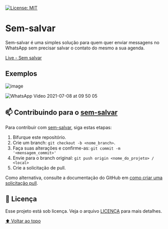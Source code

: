 <!---Esses são exemplos. Veja https://shields.io para outras pessoas ou para personalizar este conjunto de escudos. Você pode querer incluir dependências, status do projeto e informações de licença aqui--->

[![License: MIT](https://img.shields.io/badge/License-MIT-yellow.svg)](https://opensource.org/licenses/MIT)

# Sem-salvar

Sem-salvar é uma simples solução para quem quer enviar messagens no WhatsApp sem precisar salvar o contato do mesmo a sua agenda. 

[Live - Sem salvar](https://kleytonmr.github.io/sem-salvar/)

## Exemplos
![image](https://user-images.githubusercontent.com/31089959/124937711-071ce500-dfde-11eb-8dad-7ccf0471c25c.png)

![WhatsApp Video 2021-07-08 at 09 50 05](https://user-images.githubusercontent.com/31089959/124938181-7692d480-dfde-11eb-8e0f-52ea20a871ce.gif)

## 📫 Contribuindo para o [sem-salvar](https://github.com/kleytonmr/sem-salvar)
<!---Se o seu README for longo ou se você tiver algum processo ou etapas específicas que deseja que os contribuidores sigam, considere a criação de um arquivo CONTRIBUTING.md separado--->
Para contribuir com [sem-salvar](https://github.com/kleytonmr/sem-salvar), siga estas etapas:

1. Bifurque este repositório.
2. Crie um branch: `git checkout -b <nome_branch>`.
3. Faça suas alterações e confirme-as: `git commit -m '<mensagem_commit>'`
4. Envie para o branch original: `git push origin <nome_do_projeto> / <local>`
5. Crie a solicitação de pull.

Como alternativa, consulte a documentação do GitHub em [como criar uma solicitação pull](https://help.github.com/en/github/collaborating-with-issues-and-pull-requests/creating-a-pull-request).

## 📝 Licença

Esse projeto está sob licença. Veja o arquivo [LICENÇA](LICENSE.md) para mais detalhes.

[⬆ Voltar ao topo](#sem-salvar)<br>
